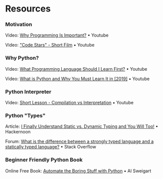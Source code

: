 # Resources

### Motivation

Video: [Why Programming Is Important?](https://www.youtube.com/watch?v=Dv7gLpW91DM) • Youtube

Video: ["Code Stars" - Short Film](https://www.youtube.com/watch?v=dU1xS07N-FA) • Youtube


### Why Python?

Video: [What Programming Language Should I Learn First?](https://www.youtube.com/watch?v=poJfwre2PIs) • Youtube

Video: [What is Python and Why You Must Learn It in [2019]](https://www.youtube.com/watch?v=Y8Tko2YC5hA) • Youtube


### Python Interpreter

Video: [Short Lesson - Compilation vs Interpretation](https://www.youtube.com/watch?v=JNMy969SjyU) • Youtube


### Python "Types"

Article: [I Finally Understand Static vs. Dynamic Typing and You Will Too!](https://hackernoon.com/i-finally-understand-static-vs-dynamic-typing-and-you-will-too-ad0c2bd0acc7) • Hackernoon

Forum: [What is the difference between a strongly typed language and a statically typed language?](https://stackoverflow.com/questions/2690544/what-is-the-difference-between-a-strongly-typed-language-and-a-statically-typed) • Stack Overflow


### Beginner Friendly Python Book

Online Free Book: [Automate the Boring Stuff with Python](https://automatetheboringstuff.com/) • Al Sweigart
